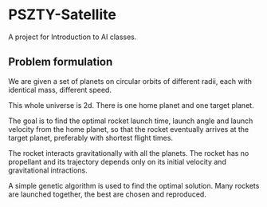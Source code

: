 # PSZTY-Satellite
A project for Introduction to AI classes.

## Problem formulation
We are given a set of planets on circular orbits of different radii, each with identical mass, different speed.

This whole universe is 2d. There is one home planet and one target planet.

The goal is to find the optimal rocket launch time, launch angle and launch velocity from the home planet, so that the rocket eventually arrives at the target planet, preferably with shortest flight times.

The rocket interacts gravitationally with all the planets. The rocket has no propellant and its trajectory depends only on its initial velocity and gravitational intractions.

A simple genetic algorithm is used to find the optimal solution. Many rockets are launched together, the best are chosen and reproduced.
